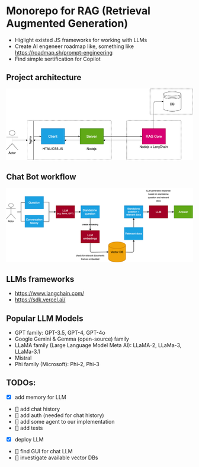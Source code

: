 # Monorepo for RAG (Retrieval Augmented Generation)

- Higlight existed JS frameworks for working with LLMs
- Create AI engeneer roadmap like, something like <https://roadmap.sh/prompt-engineering>
- Find simple sertification for Copilot

## Project architecture

![project architectire](./assets/ai-bootcamp-place.png)

## Chat Bot workflow

![chat bot](./assets/ai-chat-bot.png)

## LLMs frameworks

- <https://www.langchain.com/>
- <https://sdk.vercel.ai/>

## Popular LLM Models

- GPT family: GPT-3.5, GPT-4, GPT-4o
- Google Gemini & Gemma (open-source) family
- LLaMA family (Large Language Model Meta AI): LLaMA-2, LLaMa-3, LLaMa-3.1
- Mistral
- Phi family (Microsoft): Phi-2, Phi-3

## TODOs:

- [x] add memory for LLM
- [] add chat history
- [] add auth (needed for chat history)
- [] add some agent to our implementation
- [] add tests
- [x] deploy LLM
- [] find GUI for chat LLM
- [] investigate available vector DBs
